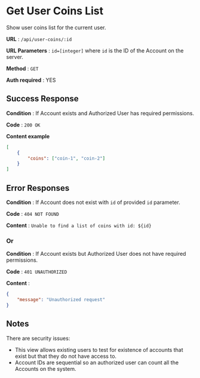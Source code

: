 # Get User Coins List

Show user coins list for the current user.

**URL** : `/api/user-coins/:id`

**URL Parameters** : `id=[integer]` where `id` is the ID of the Account on the server.

**Method** : `GET`

**Auth required** : YES

## Success Response

**Condition** : If Account exists and Authorized User has required permissions.

**Code** : `200 OK`

**Content example**

```json
[
    {
        "coins": ["coin-1", "coin-2"]
    }
]
```

## Error Responses

**Condition** : If Account does not exist with `id` of provided `id` parameter.

**Code** : `404 NOT FOUND`

**Content** : `Unable to find a list of coins with id: ${id}`

### Or

**Condition** : If Account exists but Authorized User does not have required
permissions.

**Code** : `401 UNAUTHORIZED`

**Content** :

```json
{
    "message": "Unauthorized request"
}
```

## Notes

There are security issues:

* This view allows existing users to test for existence of accounts that exist
    but that they do not have access to.
* Account IDs are sequential so an authorized user can count all the Accounts
    on the system.